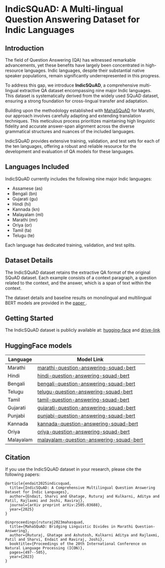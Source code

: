 # IndicSQuAD: A Multi-lingual Question Answering Dataset for Indic Languages

## Introduction

The field of Question Answering (QA) has witnessed remarkable advancements, yet these benefits have largely been concentrated in high-resource languages. Indic languages, despite their substantial native speaker populations, remain significantly underrepresented in this progress.

To address this gap, we introduce **IndicSQuAD**, a comprehensive multi-lingual extractive QA dataset encompassing nine major Indic languages. This dataset is systematically derived from the widely used SQuAD dataset, ensuring a strong foundation for cross-lingual transfer and adaptation.

Building upon the methodology established with [MahaSQuAD](https://aclanthology.org/2023.icon-1.45/) for Marathi, our approach involves carefully adapting and extending translation techniques. This meticulous process prioritizes maintaining high linguistic fidelity and accurate answer-span alignment across the diverse grammatical structures and nuances of the included languages.

IndicSQuAD provides extensive training, validation, and test sets for each of the ten languages, offering a robust and reliable resource for the development and evaluation of QA models for these languages.

## Languages Included

IndicSQuAD currently includes the following nine major Indic languages:

* Assamese (as)
* Bengali (bn)
* Gujarati (gu)
* Hindi (hi)
* Kannada (kn)
* Malayalam (ml)
* Marathi (mr)
* Oriya (or)
* Tamil (ta)
* Telugu (te)

Each language has dedicated training, validation, and test splits.

## Dataset Details

The IndicSQuAD dataset retains the extractive QA format of the original SQuAD dataset. Each example consists of a context paragraph, a question related to the context, and the answer, which is a span of text within the context.

The dataset details and baseline results on monolingual and multilingual BERT models are provided in the <a href="https://arxiv.org/abs/2505.03688"> paper </a>.

## Getting Started

The IndicSQuAD dataset is publicly available at: [hugging-face](https://huggingface.co/datasets/l3cube-pune/IndicSQuAD) and [drive-link](https://drive.google.com/drive/folders/1GF47J0byaXPNfDhPrYyA-0d1KklZf87x?usp=sharing)

## HuggingFace models
| Language  | Model Link                                                                                                |
|-----------|-----------------------------------------------------------------------------------------------------------|
| Marathi   | [marathi-question-answering-squad-bert](https://huggingface.co/l3cube-pune/marathi-question-answering-squad-bert) |
| Hindi     | [hindi-question-answering-squad-bert](https://huggingface.co/l3cube-pune/hindi-question-answering-squad-bert)   |
| Bengali   | [bengali-question-answering-squad-bert](https://huggingface.co/l3cube-pune/bengali-question-answering-squad-bert) |
| Telugu    | [telugu-question-answering-squad-bert](https://huggingface.co/l3cube-pune/telugu-question-answering-squad-bert)   |
| Tamil     | [tamil-question-answering-squad-bert](https://huggingface.co/l3cube-pune/tamil-question-answering-squad-bert)   |
| Gujarati  | [gujarati-question-answering-squad-bert](https://huggingface.co/l3cube-pune/gujarati-question-answering-squad-bert) |
| Punjabi   | [punjabi-question-answering-squad-bert](https://huggingface.co/l3cube-pune/punjabi-question-answering-squad-bert)   |
| Kannada   | [kannada-question-answering-squad-bert](https://huggingface.co/l3cube-pune/kannada-question-answering-squad-bert)   |
| Oriya     | [oriya-question-answering-squad-bert](https://huggingface.co/l3cube-pune/oriya-question-answering-squad-bert)     |
| Malayalam | [malayalam-question-answering-squad-bert](https://huggingface.co/l3cube-pune/malayalam-question-answering-squad-bert) |

## Citation

If you use the IndicSQuAD dataset in your research, please cite the following papers:
```
@article{endait2025indicsquad,
  title={IndicSQuAD: A Comprehensive Multilingual Question Answering Dataset for Indic Languages},
  author={Endait, Sharvi and Ghatage, Ruturaj and Kulkarni, Aditya and Patil, Rajlaxmi and Joshi, Raviraj},
  journal={arXiv preprint arXiv:2505.03688},
  year={2025}
}
```

```
@inproceedings{ruturaj2023mahasquad,
  title={MahaSQuAD: Bridging Linguistic Divides in Marathi Question-Answering},
  author={Ruturaj, Ghatage and Ashutosh, Kulkarni Aditya and Rajlaxmi, Patil and Sharvi, Endait and Raviraj, Joshi},
  booktitle={Proceedings of the 20th International Conference on Natural Language Processing (ICON)},
  pages={497--505},
  year={2023}
}
```
